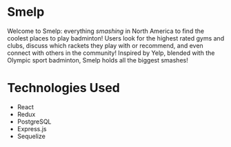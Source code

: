 # Smelp

Welcome to Smelp: everything *smashing* in North America to find the
coolest places to play badminton!  Users look for the highest rated gyms and clubs, discuss which rackets they play with or recommend, and even connect with others in the community!  Inspired by Yelp, blended with the Olympic sport badminton, Smelp holds all the biggest smashes!

# Technologies Used

- React
- Redux
- PostgreSQL
- Express.js
- Sequelize


